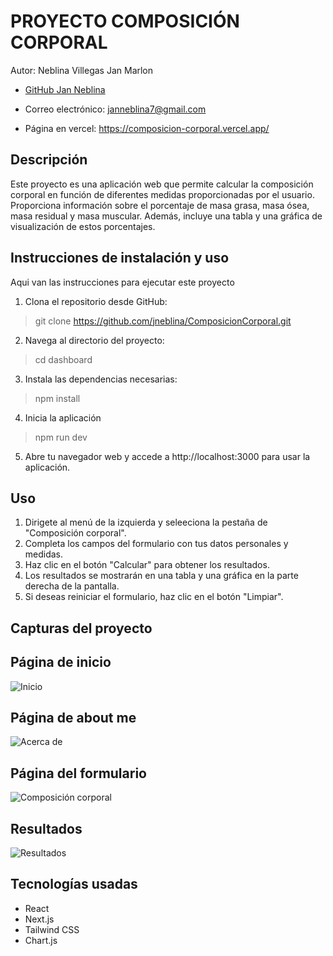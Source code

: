 # PROYECTO COMPOSICIÓN CORPORAL

Autor: Neblina Villegas Jan Marlon

- [GitHub Jan Neblina](https://github.com/jneblina)
- Correo electrónico: janneblina7@gmail.com

- Página en vercel: https://composicion-corporal.vercel.app/

## Descripción
Este proyecto es una aplicación web que permite calcular la composición corporal en función de diferentes medidas proporcionadas por el usuario. Proporciona información sobre el porcentaje de masa grasa, masa ósea, masa residual y masa muscular. Además, incluye una tabla y una gráfica de visualización de estos porcentajes.

## Instrucciones de instalación y uso

Aqui van las instrucciones para ejecutar este proyecto

1. Clona el repositorio desde GitHub:

> git clone https://github.com/jneblina/ComposicionCorporal.git

2. Navega al directorio del proyecto:

> cd dashboard

3. Instala las dependencias necesarias:

> npm install

4. Inicia la aplicación

> npm run dev

5. Abre tu navegador web y accede a http://localhost:3000 para usar la aplicación.

## Uso
1. Dirigete al menú de la izquierda y seleeciona la pestaña de "Composición corporal".
2. Completa los campos del formulario con tus datos personales y medidas.
3. Haz clic en el botón "Calcular" para obtener los resultados.
4. Los resultados se mostrarán en una tabla y una gráfica en la parte derecha de la pantalla.
5. Si deseas reiniciar el formulario, haz clic en el botón "Limpiar".

## Capturas del proyecto

## Página de inicio

![Inicio](https://i.imgur.com/v6hdvhQ.png)

## Página de about me

![Acerca de](https://i.imgur.com/au7vUmT.png)

## Página del formulario

![Composición corporal](https://i.imgur.com/yMZ2U4w.png)

## Resultados
![Resultados](https://i.imgur.com/X4Zwr6z.png)

## Tecnologías usadas
- React
- Next.js
- Tailwind CSS
- Chart.js
